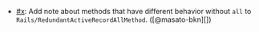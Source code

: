 * [#x](https://github.com/rubocop/rubocop-rails/pull/x): Add note about methods that have different behavior without `all` to `Rails/RedundantActiveRecordAllMethod`. ([@masato-bkn][])
